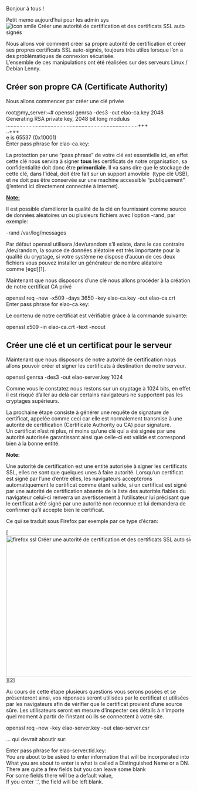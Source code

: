 
Bonjour à tous !

Petit memo aujourd&#8217;hui pour les admin sys <img src="http://old-blog.elao.dev/wp-includes/images/smilies/icon_smile.gif" alt="icon smile Créer une autorité de certification et des certificats SSL auto signés" class="wp-smiley" title="Créer une autorité de certification et des certificats SSL auto signés" /> 

Nous allons voir comment créer sa propre autorité de certification et créer ses propres certificats SSL auto-signés, toujours très utiles lorsque l&#8217;on a des problématiques de connexion sécurisée.  
L&#8217;ensemble de ces manipulations ont été réalisées sur des serveurs Linux / Debian Lenny.

## Créer son propre CA (Certificate Authority)

Nous allons commencer par créer une clé privée

<div class="codecolorer-container bash vibrant" style="overflow:auto;white-space:nowrap;width:100%;">
  <div class="bash codecolorer">
    <span class="co4">root@my_server:~# </span>openssl genrsa <span class="re5">-des3</span> <span class="re5">-out</span> elao-ca.key <span class="nu0">2048</span><br /> Generating RSA private key, <span class="nu0">2048</span> bit long modulus<br /> .........................................................................................+++<br /> ..+++<br /> e is <span class="nu0">65537</span> <span class="br0">&#40;</span>0x10001<span class="br0">&#41;</span><br /> Enter pass phrase <span class="kw1">for</span> elao-ca.key:
  </div>
</div>

La protection par une &#8220;pass phrase&#8221; de votre clé est essentielle ici, en effet cette clé nous servira à signer **tous** les certificats de notre organisation, sa confidentialité doit donc être **primordiale**. Il va sans dire que le stockage de cette clé, dans l&#8217;idéal, doit être fait sur un support amovible  (type clé USB), et ne doit pas être conservée sur une machine accessible &#8220;publiquement&#8221; (j&#8217;entend ici directement connectée à internet).

<span style="text-decoration: underline;"><strong>Note:</strong></span>

Il est possible d&#8217;améliorer la qualité de la clé en fournissant comme source de données aléatoires un ou plusieurs fichiers avec l&#8217;option -rand, par exemple:

<div class="codecolorer-container bash vibrant" style="overflow:auto;white-space:nowrap;width:100%;">
  <div class="bash codecolorer">
    <span class="re5">-rand</span> <span class="sy0">/</span>var<span class="sy0">/</span>log<span class="sy0">/</span>messages
  </div>
</div>

Par défaut openssl utilisera /dev/urandom s&#8217;il existe, dans le cas contraire /dev/random, la source de données aléatoire est très importante pour la qualité du cryptage, si votre système ne dispose d&#8217;aucun de ces deux fichiers vous pouvez installer un générateur de nombre aléatoire comme [egd][1].

Maintenant que nous disposons d&#8217;une clé nous allons procéder à la création de notre certificat CA privé

<div class="codecolorer-container bash vibrant" style="overflow:auto;white-space:nowrap;width:100%;">
  <div class="bash codecolorer">
    openssl req <span class="re5">-new</span> <span class="re5">-x509</span> <span class="re5">-days</span> <span class="nu0">3650</span> <span class="re5">-key</span> elao-ca.key <span class="re5">-out</span> elao-ca.crt<br /> Enter pass phrase <span class="kw1">for</span> elao-ca.key:
  </div>
</div>

Le contenu de notre certificat est vérifiable grâce à la commande suivante:

<div class="codecolorer-container bash vibrant" style="overflow:auto;white-space:nowrap;width:100%;">
  <div class="bash codecolorer">
    openssl x509 <span class="re5">-in</span> elao-ca.crt <span class="re5">-text</span> <span class="re5">-noout</span>
  </div>
</div>

## Créer une clé et un certificat pour le serveur

Maintenant que nous disposons de notre autorité de certification nous allons pouvoir créer et signer les certificats à destination de notre serveur.

<div class="codecolorer-container bash vibrant" style="overflow:auto;white-space:nowrap;width:100%;">
  <div class="bash codecolorer">
    openssl genrsa <span class="re5">-des3</span> <span class="re5">-out</span> elao-server.key <span class="nu0">1024</span>
  </div>
</div>

Comme vous le constatez nous restons sur un cryptage à 1024 bits, en effet il est risqué d&#8217;aller au delà car certains navigateurs ne supportent pas les cryptages supérieurs.

La prochaine étape consiste à générer une requête de signature de certificat, appelée comme ceci car elle est normalement transmise à une autorité de certification (Certificate Authority ou CA) pour signature.  
Un certificat n’est ni plus, ni moins qu’une clé qui a été signée par une autorité autorisée garantissant ainsi que celle-ci est valide est correspond bien à la bonne entité.

**Note:**

Une autorité de certification est une entité autorisée à signer les certificats SSL, elles ne sont que quelques unes à faire autorité. Lorsqu’un certificat est signé par l’une d’entre elles, les navigateurs accepterons automatiquement le certificat comme étant valide, si un certificat est signé par une autorité de certification absente de la liste des autorités fiables du navigateur celui-ci renverra un avertissement à l’utilisateur lui précisant que le certificat a été signé par une autorité non reconnue et lui demandera de confirmer qu’il accepte bien le certificat.

Ce qui se traduit sous Firefox par exemple par ce type d’écran:

[<img class="aligncenter size-full wp-image-1028" title="firefox-ssl" src="/blog/wp-content/uploads/2010/10/firefox-ssl.png" alt="firefox ssl Créer une autorité de certification et des certificats SSL auto signés" width="700" height="386" />][2]

Au cours de cette étape plusieurs questions vous serons posées et se présenteront ainsi, vos réponses seront utilisées par le certificat et utilisées par les navigateurs afin de vérifier que le certificat provient d’une source sûre. Les utilisateurs seront en mesure d’inspecter ces détails à n’importe quel moment à partir de l’instant où ils se connectent à votre site.

<div class="codecolorer-container bash vibrant" style="overflow:auto;white-space:nowrap;width:100%;">
  <div class="bash codecolorer">
    openssl req <span class="re5">-new</span> <span class="re5">-key</span> elao-server.key <span class="re5">-out</span> elao-server.csr
  </div>
</div>

&#8230; qui devrait aboutir sur:

<div class="codecolorer-container bash vibrant" style="overflow:auto;white-space:nowrap;width:100%;">
  <div class="bash codecolorer">
    Enter pass phrase <span class="kw1">for</span> elao-server.tld.key:<br /> You are about to be asked to enter information that will be incorporated into your certificate request.<br /> What you are about to enter is what is called a Distinguished Name or a DN.<br /> There are quite a few fields but you can leave some blank<br /> For some fields there will be a default value,<br /> If you enter <span class="st_h">'.'</span>, the field will be left blank.<br /> <span class="re5">